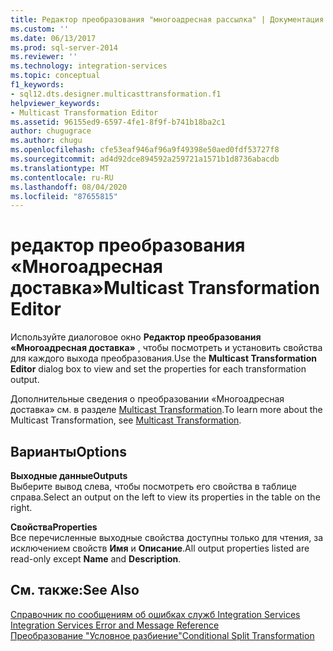 ```yaml
---
title: Редактор преобразования "многоадресная рассылка" | Документация Майкрософт
ms.custom: ''
ms.date: 06/13/2017
ms.prod: sql-server-2014
ms.reviewer: ''
ms.technology: integration-services
ms.topic: conceptual
f1_keywords:
- sql12.dts.designer.multicasttransformation.f1
helpviewer_keywords:
- Multicast Transformation Editor
ms.assetid: 96155ed9-6597-4fe1-8f9f-b741b18ba2c1
author: chugugrace
ms.author: chugu
ms.openlocfilehash: cfe53eaf946af96a9f49398e50aed0fdf53727f8
ms.sourcegitcommit: ad4d92dce894592a259721a1571b1d8736abacdb
ms.translationtype: MT
ms.contentlocale: ru-RU
ms.lasthandoff: 08/04/2020
ms.locfileid: "87655815"
---
```

# <a name="multicast-transformation-editor"></a><span data-ttu-id="5a78f-102">редактор преобразования «Многоадресная доставка»</span><span class="sxs-lookup"><span data-stu-id="5a78f-102">Multicast Transformation Editor</span></span>
  <span data-ttu-id="5a78f-103">Используйте диалоговое окно **Редактор преобразования «Многоадресная доставка»** , чтобы посмотреть и установить свойства для каждого выхода преобразования.</span><span class="sxs-lookup"><span data-stu-id="5a78f-103">Use the **Multicast Transformation Editor** dialog box to view and set the properties for each transformation output.</span></span>  
  
 <span data-ttu-id="5a78f-104">Дополнительные сведения о преобразовании «Многоадресная доставка» см. в разделе [Multicast Transformation](data-flow/transformations/multicast-transformation.md).</span><span class="sxs-lookup"><span data-stu-id="5a78f-104">To learn more about the Multicast Transformation, see [Multicast Transformation](data-flow/transformations/multicast-transformation.md).</span></span>  
  
## <a name="options"></a><span data-ttu-id="5a78f-105">Варианты</span><span class="sxs-lookup"><span data-stu-id="5a78f-105">Options</span></span>  
 <span data-ttu-id="5a78f-106">**Выходные данные**</span><span class="sxs-lookup"><span data-stu-id="5a78f-106">**Outputs**</span></span>  
 <span data-ttu-id="5a78f-107">Выберите вывод слева, чтобы посмотреть его свойства в таблице справа.</span><span class="sxs-lookup"><span data-stu-id="5a78f-107">Select an output on the left to view its properties in the table on the right.</span></span>  
  
 <span data-ttu-id="5a78f-108">**Свойства**</span><span class="sxs-lookup"><span data-stu-id="5a78f-108">**Properties**</span></span>  
 <span data-ttu-id="5a78f-109">Все перечисленные выходные свойства доступны только для чтения, за исключением свойств **Имя** и **Описание**.</span><span class="sxs-lookup"><span data-stu-id="5a78f-109">All output properties listed are read-only except **Name** and **Description**.</span></span>  
  
## <a name="see-also"></a><span data-ttu-id="5a78f-110">См. также:</span><span class="sxs-lookup"><span data-stu-id="5a78f-110">See Also</span></span>  
 <span data-ttu-id="5a78f-111">[Справочник по сообщениям об ошибках служб Integration Services](../../2014/integration-services/integration-services-error-and-message-reference.md) </span><span class="sxs-lookup"><span data-stu-id="5a78f-111">[Integration Services Error and Message Reference](../../2014/integration-services/integration-services-error-and-message-reference.md) </span></span>  
 [<span data-ttu-id="5a78f-112">Преобразование "Условное разбиение"</span><span class="sxs-lookup"><span data-stu-id="5a78f-112">Conditional Split Transformation</span></span>](data-flow/transformations/conditional-split-transformation.md)  
  
  
